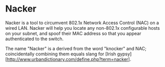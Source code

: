 Nacker
======

Nacker is a tool to circumvent 802.1x Network Access Control (NAC) on a wired LAN. Nacker will help you locate any non-802.1x configurable hosts on your subnet, and spoof their MAC address so that you appear authenticated to the switch.

The name "Nacker" is a derived from the word "knocker" and NAC; coincidentally combining them equals slang for [Irish gypsy][http://www.urbandictionary.com/define.php?term=nacker]. 
